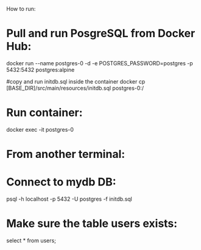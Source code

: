How to run:

# Pull and run PosgreSQL from Docker Hub: 
docker run --name postgres-0 -d -e POSTGRES_PASSWORD=postgres -p 5432:5432 postgres:alpine

#copy and run initdb.sql inside the container
docker cp [BASE_DIR]/src/main/resources/initdb.sql postgres-0:/

# Run container:
docker exec -it postgres-0

# From another terminal:
# Connect to mydb DB:
psql -h localhost -p 5432 -U postgres -f initdb.sql 

# Make sure the table users exists:
select * from users;
